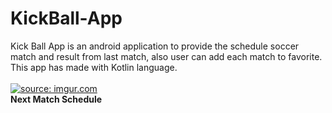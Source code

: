 # KickBall-App
Kick Ball App is an android application to provide the schedule soccer match and result from last match, also user can add each match to favorite. This app has made with Kotlin language.
<br><br>
<a href="https://imgur.com/mSFh3DH"><img src="https://i.imgur.com/mSFh3DH.png" title="source: imgur.com" /></a> <br>
<b>Next Match Schedule</b>
